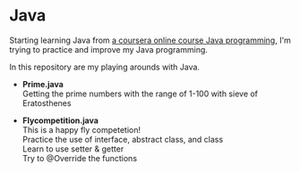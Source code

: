 Java
===
Starting learning Java from [a coursera online course Java programming](https://www.coursera.org/course/pkujava),
I'm trying to practice and improve my Java programming.

In this repository are my playing arounds with Java.

* **Prime.java**  
  Getting the prime numbers with the range of 1-100 with sieve of Eratosthenes

* **Flycompetition.java**  
  This is a happy fly competetion!  
  Practice the use of interface, abstract class, and class  
  Learn to use setter & getter  
  Try to @Override the functions

